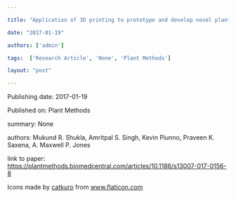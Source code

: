 ---
title: "Application of 3D printing to prototype and develop novel plant tissue culture systems"
date: "2017-01-19"
authors: ['admin']
tags:  ['Research Article', 'None', 'Plant Methods']
layout: "post"
---
Publishing date: 2017-01-19

Published on: Plant Methods

summary: None

authors: Mukund R. Shukla, Amritpal S. Singh, Kevin Piunno, Praveen K. Saxena, A. Maxwell P. Jones

link to paper: https://plantmethods.biomedcentral.com/articles/10.1186/s13007-017-0156-8

Icons made by <a href="https://www.flaticon.com/free-icon/bookshelves_3576884" title="catkuro">catkuro</a> from <a href="https://www.flaticon.com/" title="Flaticon"> www.flaticon.com</a>